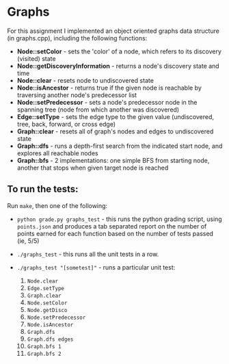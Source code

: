 # Graphs

For this assignment I implemented an object oriented graphs data
structure (in graphs.cpp), including the following functions:

* **Node::setColor** - sets the 'color' of a node, which refers to its discovery (visited) state
* **Node::getDiscoveryInformation** - returns a node's discovery state and time
* **Node::clear** - resets node to undiscovered state
* **Node::isAncestor** - returns true if the given node is reachable by traversing another node's predecessor list
* **Node::setPredecessor** - sets a node's predecessor node in the spanning tree (node from which another was discovered)
* **Edge::setType** - sets the edge type to the given value (undiscovered, tree, back, forward, or cross edge)
* **Graph::clear** - resets all of graph's nodes and edges to undiscovered state
* **Graph::dfs** - runs a depth-first search from the indicated start node, and explores all reachable nodes
* **Graph::bfs** - 2 implementations: one simple BFS from starting node, another that stops when given target node is reached

## To run the tests:

Run `make`, then one of the following:

* `python grade.py graphs_test` - this runs the python grading
  script, using `points.json` and produces a tab separated report on the number of points 
  earned for each function based on the number of tests passed (ie, 5/5)
* `./graphs_test` - this runs all the unit tests in a row.
* `./graphs_test "[sometest]"` - runs a particular unit
  test:

   1. `Node.clear`
   2. `Edge.setType`
   3. `Graph.clear`
   4. `Node.setColor`
   5. `Node.getDisco`
   6. `Node.setPredecessor`
   7. `Node.isAncestor`
   8. `Graph.dfs`
   9. `Graph.dfs edges`
   10. `Graph.bfs 1`
   11. `Graph.bfs 2`